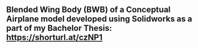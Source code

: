 ## Blended Wing Body (BWB) of a Conceptual Airplane model developed using Solidworks as a part of my Bachelor Thesis: https://shorturl.at/czNP1
